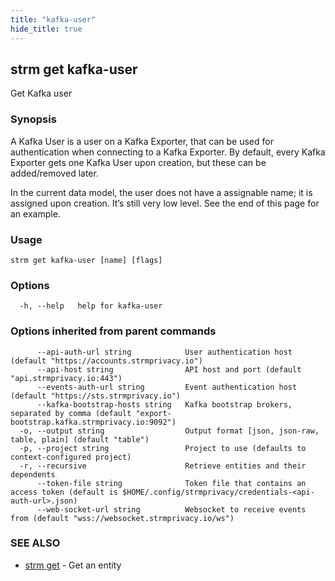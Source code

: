 ```yaml
---
title: "kafka-user"
hide_title: true
---
```

## strm get kafka-user

Get Kafka user

### Synopsis

A Kafka User is a user on a Kafka Exporter, that can be used for authentication when connecting to a Kafka Exporter. By
default, every Kafka Exporter gets one Kafka User upon creation, but these can be added/removed later.

In the current data model, the user does not have a assignable name; it is assigned upon creation. It’s still very low
level. See the end of this page for an example.

### Usage

```
strm get kafka-user [name] [flags]
```

### Options

```
  -h, --help   help for kafka-user
```

### Options inherited from parent commands

```
      --api-auth-url string            User authentication host (default "https://accounts.strmprivacy.io")
      --api-host string                API host and port (default "api.strmprivacy.io:443")
      --events-auth-url string         Event authentication host (default "https://sts.strmprivacy.io")
      --kafka-bootstrap-hosts string   Kafka bootstrap brokers, separated by comma (default "export-bootstrap.kafka.strmprivacy.io:9092")
  -o, --output string                  Output format [json, json-raw, table, plain] (default "table")
  -p, --project string                 Project to use (defaults to context-configured project)
  -r, --recursive                      Retrieve entities and their dependents
      --token-file string              Token file that contains an access token (default is $HOME/.config/strmprivacy/credentials-<api-auth-url>.json)
      --web-socket-url string          Websocket to receive events from (default "wss://websocket.strmprivacy.io/ws")
```

### SEE ALSO

* [strm get](docs/04-reference/01-cli-reference/strm/get/index.md)	 - Get an entity

